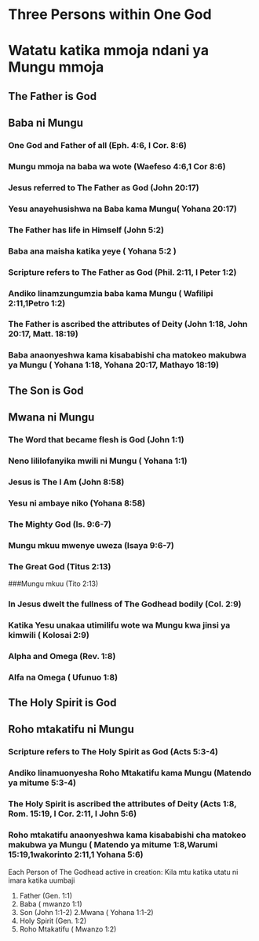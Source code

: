 # Three Persons within One God
# Watatu katika mmoja ndani ya Mungu mmoja

## The Father is God
## Baba ni Mungu

### One God and Father of all (Eph. 4:6, I Cor. 8:6)
### Mungu mmoja na baba wa wote (Waefeso 4:6,1 Cor 8:6)

### Jesus referred to The Father as God (John 20:17)
### Yesu anayehusishwa na Baba kama Mungu( Yohana 20:17)

### The Father has life in Himself (John 5:2)
### Baba ana maisha katika yeye ( Yohana 5:2 )

### Scripture refers to The Father as God (Phil. 2:11, I Peter 1:2)
### Andiko linamzungumzia baba kama Mungu ( Wafilipi 2:11,1Petro 1:2)

### The Father is ascribed the attributes of Deity (John 1:18, John 20:17, Matt. 18:19)
### Baba anaonyeshwa kama kisababishi cha matokeo makubwa ya Mungu ( Yohana 1:18, Yohana 20:17, Mathayo 18:19)


## The Son is God
## Mwana ni Mungu

### The Word that became flesh is God (John 1:1)
### Neno lililofanyika mwili ni Mungu ( Yohana 1:1)

### Jesus is The I Am (John 8:58)
### Yesu ni ambaye niko (Yohana 8:58)

### The Mighty God (Is. 9:6-7)
### Mungu mkuu mwenye uweza (Isaya 9:6-7)

### The Great God (Titus 2:13)
###Mungu mkuu (Tito 2:13) 

### In Jesus dwelt the fullness of The Godhead bodily (Col. 2:9)
### Katika Yesu unakaa utimilifu wote wa Mungu kwa jinsi ya kimwili ( Kolosai 2:9)

### Alpha and Omega (Rev. 1:8)
### Alfa na Omega ( Ufunuo 1:8)

## The Holy Spirit is God
## Roho mtakatifu ni Mungu

### Scripture refers to The Holy Spirit as God (Acts 5:3-4)
### Andiko linamuonyesha Roho Mtakatifu kama Mungu (Matendo ya mitume 5:3-4)

### The Holy Spirit is ascribed the attributes of Deity (Acts 1:8, Rom. 15:19, I Cor. 2:11, I John 5:6)
### Roho mtakatifu anaonyeshwa kama kisababishi cha matokeo makubwa ya Mungu ( Matendo ya mitume 1:8,Warumi 15:19,1wakorinto 2:11,1 Yohana 5:6)

Each Person of The Godhead active in creation:
Kila mtu katika utatu ni imara katika uumbaji 

1. Father (Gen. 1:1)
1. Baba ( mwanzo 1:1) 
2. Son (John 1:1-2)
2.Mwana ( Yohana 1:1-2)
3. Holy Spirit (Gen. 1:2)
3. Roho Mtakatifu ( Mwanzo 1:2)